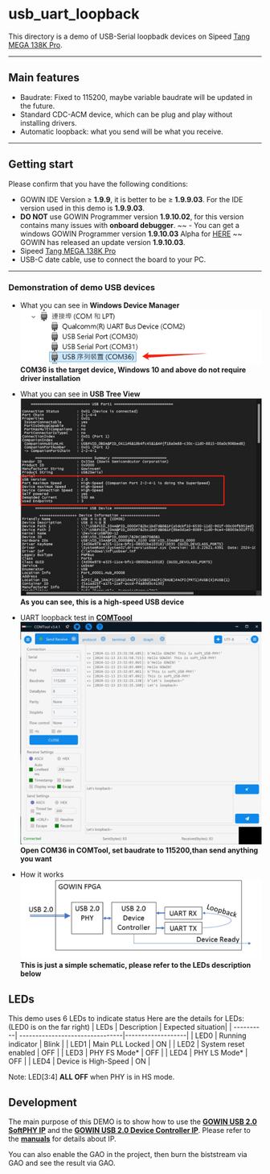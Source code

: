 # usb_uart_loopback
This directory is a demo of USB-Serial loopbadk devices on Sipeed [Tang MEGA 138K Pro](https://wiki.sipeed.com/hardware/en/tang/tang-mega-138k/mega-138k-pro.html).

***

## Main features
- Baudrate: Fixed to 115200, maybe variable baudrate will be updated in the future.
- Standard CDC-ACM device, which can be plug and play without installing drivers.
- Automatic loopback: what you send will be what you receive.

***

## Getting start
Please confirm that you have the following conditions:
- GOWIN IDE Version ≥ **1.9.9**, it is better to be ≥ **1.9.9.03**. For the IDE version used in this demo is **1.9.9.03**.
- **DO NOT** use GOWIN Programmer version **1.9.10.02**, for this version contains many issues with **onboard debugger**.
~~ - You can get a windows GOWIN Programmer version **1.9.10.03** Alpha for [HERE](https://api.dl.sipeed.com/shareURL/TANG/programmer) ~~ GOWIN has released an update version **1.9.10.03**.
- Sipeed [Tang MEGA 138K Pro](https://wiki.sipeed.com/hardware/en/tang/tang-mega-138k/mega-138k-pro.html)
- USB-C date cable, use to connect the board to your PC.

***

### Demonstration of demo USB devices

- What you can see in **Windows Device Manager**
![COM in Windows Device Manager](../docs/images/COM_in_Windows_Device_Manager.png "COM in Windows Device Manager")
**COM36 is the target device, Windows 10 and above do not require driver installation**

- What you can see in **USB Tree View**
![COM in USB Tree View](../docs/images/COM_in_USB_Tree_View.png "COM in USB Tree View")
**As you can see, this is a high-speed USB device**

- UART loopback test in **[COMToool](https://github.com/neutree/COMTool)**
![COMToool](../docs/images/COMTOOL.png "COM in USB Tree View")
**Open COM36 in COMTool, set baudrate to 115200,than send anything you want**

- How it works
![Working_principle](../docs/images/Working_principle.png "Working principle")
**This is just a simple schematic, please refer to the LEDs description below**

## LEDs

This demo uses 6 LEDs to indicate status 
Here are the details for LEDs:(LED0 is on the far right)
| LEDs      | Description                     | Expected situation|
| ----------| --------------------------------|-------------------|
| LED0      |  Running indicator              | Blink             |
| LED1      |  Main PLL Locked                | ON                |
| LED2      |  System reset enabled           | OFF               |
| LED3      |  PHY FS Mode*                   | OFF               |
| LED4      |  PHY LS Mode*                   | OFF               |
| LED4      |  Device is High-Speed           | ON                |

Note: LED[3:4] **ALL OFF** when PHY is in HS mode.

## Development
The main purpose of this DEMO is to show how to use the **[GOWIN USB 2.0 SoftPHY IP](https://www.gowinsemi.com/en/support/ip_detail/98/)** and the **[GOWIN USB 2.0 Device Controller IP](https://www.gowinsemi.com/en/support/ip_detail/91/)**. Please refer to the **[manuals](../docs/manuals/)** for details about IP.

You can also enable the GAO in the project, then burn the biststream via GAO and see the result via GAO.
